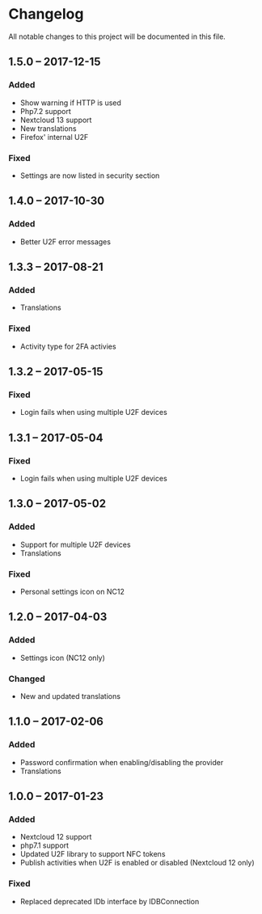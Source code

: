 # Changelog
All notable changes to this project will be documented in this file.

## 1.5.0 – 2017-12-15
### Added
- Show warning if HTTP is used
- Php7.2 support
- Nextcloud 13 support
- New translations
- Firefox' internal U2F
### Fixed
- Settings are now listed in security section

## 1.4.0 – 2017-10-30
### Added
- Better U2F error messages

## 1.3.3 – 2017-08-21
### Added
- Translations
### Fixed
- Activity type for 2FA activies

## 1.3.2 – 2017-05-15
### Fixed
- Login fails when using multiple U2F devices

## 1.3.1 – 2017-05-04
### Fixed
- Login fails when using multiple U2F devices

## 1.3.0 – 2017-05-02
### Added
- Support for multiple U2F devices
- Translations
### Fixed
- Personal settings icon on NC12

## 1.2.0 – 2017-04-03
### Added
- Settings icon (NC12 only)
### Changed
- New and updated translations

## 1.1.0 – 2017-02-06
### Added
- Password confirmation when enabling/disabling the provider
- Translations

## 1.0.0 – 2017-01-23
### Added
- Nextcloud 12 support
- php7.1 support
- Updated U2F library to support NFC tokens
- Publish activities when U2F is enabled or disabled (Nextcloud 12 only)

### Fixed
- Replaced deprecated IDb interface by IDBConnection
